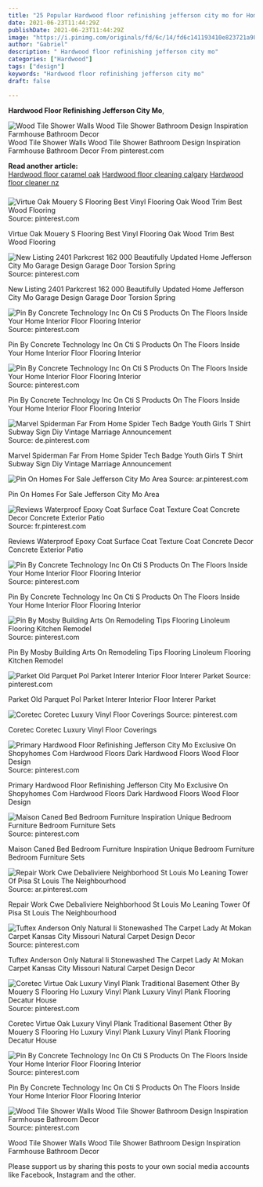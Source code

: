 ```yaml
---
title: "25 Popular Hardwood floor refinishing jefferson city mo for Home Decor"
date: 2021-06-23T11:44:29Z
publishDate: 2021-06-23T11:44:29Z
image: "https://i.pinimg.com/originals/fd/6c/14/fd6c141193410e823721a98540f1c90e.jpg"
author: "Gabriel"
description: " Hardwood floor refinishing jefferson city mo"
categories: ["Hardwood"]
tags: ["design"]
keywords: "Hardwood floor refinishing jefferson city mo"
draft: false

---
```

<!-- Head tag Code -->
**Hardwood Floor Refinishing Jefferson City Mo**, 

![Wood Tile Shower Walls Wood Tile Shower Bathroom Design Inspiration Farmhouse Bathroom Decor](https://i.pinimg.com/originals/fd/6c/14/fd6c141193410e823721a98540f1c90e.jpg "Wood Tile Shower Walls Wood Tile Shower Bathroom Design Inspiration Farmhouse Bathroom Decor")
Wood Tile Shower Walls Wood Tile Shower Bathroom Design Inspiration Farmhouse Bathroom Decor From pinterest.com

**Read another article:**  
[Hardwood floor caramel oak](/hardwood-floor-caramel-oak/)
[Hardwood floor cleaning calgary](/hardwood-floor-cleaning-calgary/)
[Hardwood floor cleaner nz](/hardwood-floor-cleaner-nz/)




### 

 


![Virtue Oak Mouery S Flooring Best Vinyl Flooring Oak Wood Trim Best Wood Flooring](https://i.pinimg.com/originals/f1/ca/8b/f1ca8b6365145a676566ae5438fb127c.jpg "Virtue Oak Mouery S Flooring Best Vinyl Flooring Oak Wood Trim Best Wood Flooring")
Source: pinterest.com

Virtue Oak Mouery S Flooring Best Vinyl Flooring Oak Wood Trim Best Wood Flooring  

![New Listing 2401 Parkcrest 162 000 Beautifully Updated Home Jefferson City Mo Garage Design Garage Door Torsion Spring](https://i.pinimg.com/originals/1f/87/7f/1f877fd379ddab99006cd7f7f06f2f3f.jpg "New Listing 2401 Parkcrest 162 000 Beautifully Updated Home Jefferson City Mo Garage Design Garage Door Torsion Spring")
Source: pinterest.com

New Listing 2401 Parkcrest 162 000 Beautifully Updated Home Jefferson City Mo Garage Design Garage Door Torsion Spring  

![Pin By Concrete Technology Inc On Cti S Products On The Floors Inside Your Home Interior Floor Flooring Interior](https://i.pinimg.com/150x150/12/8f/59/128f599b769edc9009cc12708fba17d0.jpg "Pin By Concrete Technology Inc On Cti S Products On The Floors Inside Your Home Interior Floor Flooring Interior")
Source: pinterest.com

Pin By Concrete Technology Inc On Cti S Products On The Floors Inside Your Home Interior Floor Flooring Interior  

![Pin By Concrete Technology Inc On Cti S Products On The Floors Inside Your Home Interior Floor Flooring Interior](https://i.pinimg.com/150x150/fc/84/1d/fc841d480ba5805d1a71ee3850407777.jpg "Pin By Concrete Technology Inc On Cti S Products On The Floors Inside Your Home Interior Floor Flooring Interior")
Source: pinterest.com

Pin By Concrete Technology Inc On Cti S Products On The Floors Inside Your Home Interior Floor Flooring Interior  

![Marvel Spiderman Far From Home Spider Tech Badge Youth Girls T Shirt Subway Sign Diy Vintage Marriage Announcement](https://i.pinimg.com/originals/b0/1d/cf/b01dcfb8fb4fb6a4f55887d4b4aeab60.jpg "Marvel Spiderman Far From Home Spider Tech Badge Youth Girls T Shirt Subway Sign Diy Vintage Marriage Announcement")
Source: de.pinterest.com

Marvel Spiderman Far From Home Spider Tech Badge Youth Girls T Shirt Subway Sign Diy Vintage Marriage Announcement  

![Pin On Homes For Sale Jefferson City Mo Area](https://i.pinimg.com/originals/b5/1e/9b/b51e9b2ae0eacac57d95d9fb128856a5.jpg "Pin On Homes For Sale Jefferson City Mo Area")
Source: ar.pinterest.com

Pin On Homes For Sale Jefferson City Mo Area  

![Reviews Waterproof Epoxy Coat Surface Coat Texture Coat Concrete Decor Concrete Exterior Patio](https://i.pinimg.com/originals/14/90/7d/14907d36bda1cf2c4a9260335ca1df88.jpg "Reviews Waterproof Epoxy Coat Surface Coat Texture Coat Concrete Decor Concrete Exterior Patio")
Source: fr.pinterest.com

Reviews Waterproof Epoxy Coat Surface Coat Texture Coat Concrete Decor Concrete Exterior Patio  

![Pin By Concrete Technology Inc On Cti S Products On The Floors Inside Your Home Interior Floor Flooring Interior](https://i.pinimg.com/200x150/ba/32/d9/ba32d9f838ac71b947f29e5910dc2516.jpg "Pin By Concrete Technology Inc On Cti S Products On The Floors Inside Your Home Interior Floor Flooring Interior")
Source: pinterest.com

Pin By Concrete Technology Inc On Cti S Products On The Floors Inside Your Home Interior Floor Flooring Interior  

![Pin By Mosby Building Arts On Remodeling Tips Flooring Linoleum Flooring Kitchen Remodel](https://i.pinimg.com/600x315/a4/f4/c6/a4f4c60c1776ebf718e9320c3df01d38.jpg "Pin By Mosby Building Arts On Remodeling Tips Flooring Linoleum Flooring Kitchen Remodel")
Source: pinterest.com

Pin By Mosby Building Arts On Remodeling Tips Flooring Linoleum Flooring Kitchen Remodel  

![Parket Old Parquet Pol Parket Interer Interior Floor Interer Parket](https://i.pinimg.com/originals/91/79/ce/9179ce38494a3a994f0489b1f301db8f.jpg "Parket Old Parquet Pol Parket Interer Interior Floor Interer Parket")
Source: pinterest.com

Parket Old Parquet Pol Parket Interer Interior Floor Interer Parket  

![Coretec Coretec Luxury Vinyl Floor Coverings](https://i.pinimg.com/736x/2d/b1/c8/2db1c8f29dc641e5454a5701ddda46b3.jpg "Coretec Coretec Luxury Vinyl Floor Coverings")
Source: pinterest.com

Coretec Coretec Luxury Vinyl Floor Coverings  

![Primary Hardwood Floor Refinishing Jefferson City Mo Exclusive On Shopyhomes Com Hardwood Floors Dark Hardwood Floors Wood Floor Design](https://i.pinimg.com/564x/6c/57/5b/6c575b6d4d1c2836cce961bf4eb74ca4.jpg "Primary Hardwood Floor Refinishing Jefferson City Mo Exclusive On Shopyhomes Com Hardwood Floors Dark Hardwood Floors Wood Floor Design")
Source: pinterest.com

Primary Hardwood Floor Refinishing Jefferson City Mo Exclusive On Shopyhomes Com Hardwood Floors Dark Hardwood Floors Wood Floor Design  

![Maison Caned Bed Bedroom Furniture Inspiration Unique Bedroom Furniture Bedroom Furniture Sets](https://i.pinimg.com/736x/e1/b3/cc/e1b3cc6e87fea6783c875108daac3c3d--restoration-hardware-bedroom-furniture-restoration.jpg "Maison Caned Bed Bedroom Furniture Inspiration Unique Bedroom Furniture Bedroom Furniture Sets")
Source: pinterest.com

Maison Caned Bed Bedroom Furniture Inspiration Unique Bedroom Furniture Bedroom Furniture Sets  

![Repair Work Cwe Debaliviere Neighborhood St Louis Mo Leaning Tower Of Pisa St Louis The Neighbourhood](https://i.pinimg.com/originals/02/e9/3d/02e93d77e19ed3f3d90ad4d36d041621.jpg "Repair Work Cwe Debaliviere Neighborhood St Louis Mo Leaning Tower Of Pisa St Louis The Neighbourhood")
Source: ar.pinterest.com

Repair Work Cwe Debaliviere Neighborhood St Louis Mo Leaning Tower Of Pisa St Louis The Neighbourhood  

![Tuftex Anderson Only Natural Ii Stonewashed The Carpet Lady At Mokan Carpet Kansas City Missouri Natural Carpet Design Decor](https://i.pinimg.com/originals/1e/75/73/1e75731fa7210cbf82f3f9c8a39f4b87.jpg "Tuftex Anderson Only Natural Ii Stonewashed The Carpet Lady At Mokan Carpet Kansas City Missouri Natural Carpet Design Decor")
Source: pinterest.com

Tuftex Anderson Only Natural Ii Stonewashed The Carpet Lady At Mokan Carpet Kansas City Missouri Natural Carpet Design Decor  

![Coretec Virtue Oak Luxury Vinyl Plank Traditional Basement Other By Mouery S Flooring Ho Luxury Vinyl Plank Luxury Vinyl Plank Flooring Decatur House](https://i.pinimg.com/originals/1b/9a/65/1b9a65bd897194147abe91b0318bc0d8.png "Coretec Virtue Oak Luxury Vinyl Plank Traditional Basement Other By Mouery S Flooring Ho Luxury Vinyl Plank Luxury Vinyl Plank Flooring Decatur House")
Source: pinterest.com

Coretec Virtue Oak Luxury Vinyl Plank Traditional Basement Other By Mouery S Flooring Ho Luxury Vinyl Plank Luxury Vinyl Plank Flooring Decatur House  

![Pin By Concrete Technology Inc On Cti S Products On The Floors Inside Your Home Interior Floor Flooring Interior](https://i.pinimg.com/150x150/2f/d1/9d/2fd19d3ce121051347beaddf4508d87e.jpg "Pin By Concrete Technology Inc On Cti S Products On The Floors Inside Your Home Interior Floor Flooring Interior")
Source: pinterest.com

Pin By Concrete Technology Inc On Cti S Products On The Floors Inside Your Home Interior Floor Flooring Interior  

![Wood Tile Shower Walls Wood Tile Shower Bathroom Design Inspiration Farmhouse Bathroom Decor](https://i.pinimg.com/originals/fd/6c/14/fd6c141193410e823721a98540f1c90e.jpg "Wood Tile Shower Walls Wood Tile Shower Bathroom Design Inspiration Farmhouse Bathroom Decor")
Source: pinterest.com

Wood Tile Shower Walls Wood Tile Shower Bathroom Design Inspiration Farmhouse Bathroom Decor  

Please support us by sharing this posts to your own social media accounts like Facebook, Instagram and the other.

